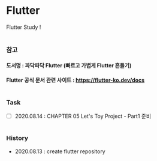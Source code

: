 # Flutter
Flutter Study !

#
### 참고
#### 도서명 : 파닥파닥 Flutter (빠르고 가볍게 Flutter 흔들기)
#### Flutter 공식 문서 관련 사이트 : https://flutter-ko.dev/docs
#
#
### Task
- [ ] 2020.08.14 : CHAPTER 05 Let's Toy Project - Part1 준비
#
#
### History
- 2020.08.13 : create flutter repository
